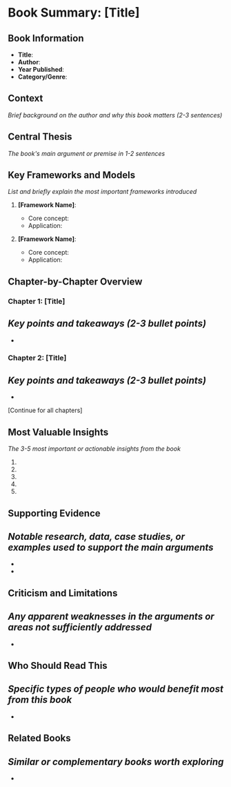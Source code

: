# Book Summary: [Title]

## Book Information
- **Title**: 
- **Author**: 
- **Year Published**: 
- **Category/Genre**: 

## Context
*Brief background on the author and why this book matters (2-3 sentences)*

## Central Thesis
*The book's main argument or premise in 1-2 sentences*

## Key Frameworks and Models
*List and briefly explain the most important frameworks introduced*

1. **[Framework Name]**: 
   - Core concept:
   - Application:

2. **[Framework Name]**: 
   - Core concept:
   - Application:

## Chapter-by-Chapter Overview

### Chapter 1: [Title]
*Key points and takeaways (2-3 bullet points)*
- 
- 

### Chapter 2: [Title]
*Key points and takeaways (2-3 bullet points)*
- 
- 

[Continue for all chapters]

## Most Valuable Insights
*The 3-5 most important or actionable insights from the book*

1. 
2. 
3. 
4. 
5. 

## Supporting Evidence
*Notable research, data, case studies, or examples used to support the main arguments*
- 
- 
- 

## Criticism and Limitations
*Any apparent weaknesses in the arguments or areas not sufficiently addressed*
- 
- 

## Who Should Read This
*Specific types of people who would benefit most from this book*
- 
- 

## Related Books
*Similar or complementary books worth exploring*
- 
-
